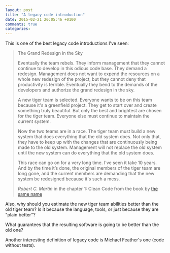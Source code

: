 ```yaml
---
layout: post
title: "A legacy code introduction"
date: 2015-02-21 20:05:46 +0100
comments: true
categories: 
---
```


This is one of the best legacy code introductions I've seen:

> The Grand Redesign in the Sky
>
>Eventually the team rebels. They inform management that they cannot continue to develop in this odious code base. They demand a redesign. Management does not want to expend the resources on a whole new redesign of the project, but they cannot deny that productivity is terrible. Eventually they bend to the demands of the developers and authorize the grand redesign in the sky.
>
> A new tiger team is selected. Everyone wants to be on this team because it's a greenfield project. They get to start over and create something truly beautiful. But only the best and brightest are chosen for the tiger team. Everyone else must continue to maintain the current system.
>
> Now the two teams are in a race. The tiger team must build a new system that does everything that the old system does. Not only that, they have to keep up with the changes that are continuously being made to the old system. Management will not replace the old system until the new system can do everything that the old system does.
>
> This race can go on for a very long time. I've seen it take 10 years. And by the time it’s done, the original members of the tiger team are long gone, and the current members are demanding that the new system be redesigned because it's such a mess.
>
> <cite> Robert C. Martin </cite> in the chapter 1: Clean Code from the book by [the same name](http://www.amazon.com/Clean-Code-Handbook-Software-Craftsmanship/dp/0132350882/)

Also, why should you estimate the new tiger team abilities better than the old tiger team? Is it because the language, tools, or just because they are "plain better"?

What guarantees that the resulting software is going to be better than the old one?

Another interesting definition of legacy code is Michael Feather's one (code without tests).